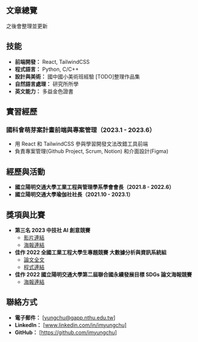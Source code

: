 ## 文章總覽
之後會整理並更新

## 技能

- **前端開發：** React, TailwindCSS
- **程式語言：** Python, C/C++
- **設計與美術：** 國中國小美術班經驗 [TODO]整理作品集
- **自然語言處理：** 研究所所學
- **英文能力：** 多益金色證書

## 實習經歷

### 國科會萌芽案計畫前端與專案管理（2023.1 - 2023.6）

- 用 React 和 TailwindCSS 參與學習開發文法改錯工具前端
- 負責專案管理(Github Project, Scrum, Notion) 和介面設計(Figma)

## 經歷與活動

- **國立陽明交通大學工業工程與管理學系學會會長（2021.8 - 2022.6）**
- **國立陽明交通大學瑜伽社社長（2021.10 - 2023.1）**

## 獎項與比賽

- **第三名 2023 中技社 AI 創意競賽**
  - [影片連結](https://drive.google.com/file/d/1r71VcEtNgzNo8diUW2FwY8dGnONjAVhm/view?usp=drive_link)
  - [海報連結](https://drive.google.com/file/d/1X4JReUfHC9BH6DHqGYwu-_YfoxJOITVn/view?usp=sharing)
- **佳作 2022 全國工業工程大學生專題競賽 大數據分析與資訊系統組**
  - [論文全文](https://drive.google.com/file/d/1edGAIWy3XEC6kk66AQwiJQwly1DUlrq9/view?usp=sharing)
  - [程式連結](https://github.com/imyungchu/Sharing-bicycle-DL-GA)
- **佳作 2022 國立陽明交通大學第二屆聯合國永續發展目標 SDGs 論文海報競賽**
  - [海報連結](https://drive.google.com/file/d/1RqxI3m86yXWR4mn-CH-KQQQEgrGPjDtB/view?usp=sharing)


## 聯絡方式

- **電子郵件：** [yungchu@gapp.nthu.edu.tw]
- **LinkedIn：** [www.linkedin.com/in/imyungchu]
- **GitHub：** [https://github.com/imyungchu]
